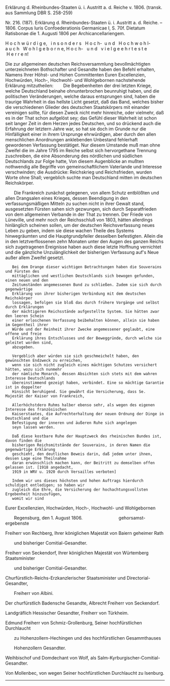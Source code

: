 Erklärung d. Rheinbundes-Staaten ü. i. Austritt a. d. Reiche v. 1806.
(transk. aus Sammlung DBR S. 258-259)

Nr. 216. (187). Erklärung d. Rheinbundes-Staaten ü. i. Austritt a. d. Reiche. – 1806. Corpus Iuris Confoederationis Germanicae I, S. 70f. Dietatum Ratisbonae die 1. Augusti 1806 per Archicancellariengem.

H o c h w ü r d i g e,   i n s o n d e r s   H o c h-  u n d   H o c h w o h l-a u c h   W o h l g e b o r n e, H o c h-   u n d   v i e l g e e h r t e s t e   H e r r e n!

Die zur allgemeinen deutschen Reichsversammlung bevollmächtigten unterzeichneten Bothschafter und Gesandte haben den Befehl erhalten, Namens Ihrer Höhst- und Hohen Committenten Euren Excellenzien, Hochwürden, Hoch-,
Hochwohl- und Wohlgebornen nachstehende Erklärung mitzutheilen:
       Die Begebenheiten der drei letzten Kriege, welche Deutschland beinahe ohnunterbrochen beunruhigt haben, und die politischen Veränderungen, welche daraus entsprungen sind, haben die traurige Wahrheit in das hellste Licht gesetzt,
       daß das Band, welches bisher die verschiedenen Glieder des deutschen Staatskörpers mit einander vereinigen sollte, für diesen Zweck nicht mehr hinreiche, oder vielmehr, daß es in der That schon aufgelöst sey; das Gefühl dieser
       Wahrheit ist schon seit langer Zeit in dem Herzen jedes Deutschen, und so drückend auch die Erfahrung der letztern Jahre war, so hat sie doch im Grunde nur die Hinfälligkeit einer in ihrem Ursprunge ehrwürdigen, aber durch den
       allen menschlichen Anordnungen anklebenden Unbestand fehlerhaft gewordenen Verfassung bestätiget. Nur diesem Umstande muß man ohne Zweifel die im Jahre 1795 im Reiche selbst sich hervorgethane Trennung zuschreiben, die eine
       Absonderung des nördlichen und südlichen Deutschlands zur Folge hatte, Von diesem Augenblicke an mußten nothwendig alle Begriffe von gemeinschaftlichem Vaterlande und Interesse verschwinden; die Ausdrücke: Reichskrieg und Reichsfrieden,
       wurden Worte ohne Shall; vergeblich suchte man Deutschland mitten im deutschen Reichskörper.
       
       Die Frankreich zunächst gelegenen, von allem Schutz entblößten und allen Drangsalen eines Krieges, dessen Beendigung in den verfassungsmäßigen Mitteln zu suchen nicht in ihrer Gewalt stand, ausgesetzten Fürsten sahen sich gezwungen,
       sich durch Separatfrieden von dem allgemeinen Verbande in der That zu trennen. Der Friede von Lüneville, und mehr noch der Reichsschluß von 1803, hätten allerdings hinlänglich scheinen sollen, um der deutschen Reichsverfassung neues
       Leben zu geben, indem sie diese wachen Theile des Systems hinwegräumten und die Hauptgrundpfeiler desselben befestigten. Allein die in den letztverflossenen zehn Monaten unter den Augen des ganzen Reichs sich zugetragenen Ereignisse
       haben auch diese letzte Hoffnung vernichtet und die gänzliche Unzulänglichkeit der bisherigen Verfassung auf's Neue außer allem Zweifel gesetzt. 
       
       Bei dem Drange dieser wichtigen Betrachtungen haben die Souverains und Fürsten des
       mittäglichen und westlichen Deutschlands sich bewogen gefunden, einen neuen und den
       Zeitumständen angemessenen Bund zu schließen. Zudem sie sich durch gegenwärtige
       Erklärung von ihrer bisherigen Verbindung mit dem deutschen Reichskörper
       lossagen, befolgen sie bloß das durch frühere Vorgänge und selbst durch Erklärungen
       der mächtigeren Reichsstände aufgestellte System. Sie hätten zwar den leeren Schein
       einer erloschenen Verfassung beibehalten können, allein sie haben im Gegentheil ihrer
       Würde und der Reinheit ihrer Zwecke angemessener geglaubt, eine offene und freie
       Erklärung ihres Entschlusses und der Beweggründe, durch welche sie geleitet worden sind,
       abzugeben.
       
       Vergeblich aber würden sie sich geschmeichelt haben, den gewünschten Endzweck zu erreichen,
       wenn sie sich nicht zugleich eines mächtigen Schutzes versichert hätten, wozu sich nunmehr
       der nämliche Monarch, dessen Absichten sich stets mit dem wahren Interesse Deutschlands
       übereinstimmend gezeigt haben, verbindet. Eine so mächtige Garantie ist in doppelter
       Hinsicht beruhigend. Sie gewährt die Versicherung, dass Se. Majestät der Kaiser von Frankreich,
       
       Allerhöchstdero Ruhms halber ebenso sehr, als wegen des eigenen Interesse des französischen
       Kaiserstaates, die Aufrechterhaltung der neuen Ordnung der Dinge in Deutschland und die
       Befestigung der inneren und äußeren Ruhe sich angelegen
       seyn lassen werden.

       Daß diese kostbare Ruhe der Hauptzweck des rheinischen Bundes ist, davon finden die
       bisherigen Reichsmitstände der Souverains, in deren Namen die gegenwärtige Erklärung
       geschieht, den deutlichen Beweis darin, daß jedem unter ihnen, dessen Lage eine Theilnahme
       daran erwünschlich machen kann, der Beitritt zu demselben offen gelassen ist. [1918 angedacht,
       1919 in WRV u. 1920 durch Versailles verboten]

       Indem wir uns dieses höchsten und hohen Auftrags hierdurch schuldigst entledigen; so haben wir
       zugleich die Ehre, die Versicherung der hochachtungsvollsten Ergebenheit hinzuzufügen,
       womit wir sind
Eurer Excellenzien, Hochwürden, Hoch-, Hochwohl- und Wohlgebornen

       Regensburg, den 1. August 1806.                             gehorsamst-ergebenste
       
Freiherr von Rechberg, Ihrer königlichen Majestät von Baiern geheimer Rath

       und bisheriger Comitial-Gesandter.
       
Freiherr von Seckendorf, Ihrer königlichen Majestät von Würtemberg Staatsminister

       und bisheriger Comitial-Gesandter.
       
Churfürstlich-Reichs-Erzkanzlerischer Staatsminister und Directorial-Gesandter,

       Freiherr von Albini. 
       
Der churfürstlich Badensche Gesandte, Albrecht Freiherr von Seckendorf.

Landgräflich Hessischer Gesandter, Freiherr von Türkheim.

Edmund Freiherr von Schmiz-Grollenburg, Seiner hochfürstlichen Durchlaucht

       zu Hohenzollern-Hechingen und des hochfürstlichen Gesammthauses
       
       Hohenzollern Gesandter.
       
Weihbischof und Domdechant von Wolf, als Salm-Kyrburgischer-Comitial-Gesandter.

Von Mollenbec, von wegen Seiner hochfürstlichen Durchlaucht zu Isenburg.

-----------------------
